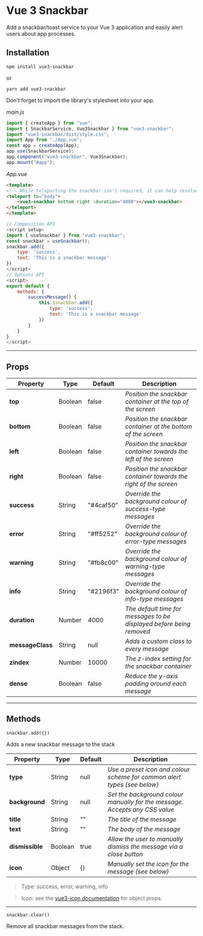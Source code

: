 # Vue 3 Snackbar

Add a snackbar/toast service to your Vue 3 application and easily alert users about app processes.

## Installation

```
npm install vue3-snackbar
```
or
```
yarn add vue3-snackbar
```

Don't forget to import the library's stylesheet into your app.

*main.js*
```js
import { createApp } from "vue";
import { SnackbarService, Vue3Snackbar } from "vue3-snackbar";
import "vue3-snackbar/dist/style.css";
import App from "./App.vue";
const app = createApp(App);
app.use(SnackbarService);
app.component("vue3-snackbar", Vue3Snackbar);
app.mount("#app");
```

*App.vue*
```html
<template>
<!-- While teleporting the snackbar isn't required, it can help resolve z-index issues -->
<teleport to="body">
    <vue3-snackbar bottom right :duration="4000"></vue3-snackbar>
</teleport>
</template>
```
```js
// Composition API
<script setup>
import { useSnackbar } from "vue3-snackbar";
const snackbar = useSnackbar();
snackbar.add({
    type: 'success',
    text: 'This is a snackbar message'
})
</script>
// Options API
<script>
export default {
    methods: {
        successMessage() {
            this.$snackbar.add({
                type: 'success',
                text: 'This is a snackbar message'
            })
        }
    }
}
</script>
```
---
## Props

| Property        | Type    | Default   | Description                                                                 |
| --------------- | ------- | --------- | --------------------------------------------------------------------------- |
| **top**         | Boolean | false     | *Position the snackbar container at the top of the screen*                  |
| **bottom**      | Boolean | false     | *Position the snackbar container at the bottom of the screen*               |
| **left**        | Boolean | false     | *Position the snackbar container towards the left of the screen*            |
| **right**       | Boolean | false     | *Position the snackbar container towards the right of the screen*           |
| **success**     | String  | "#4caf50" | *Override the background colour of success-type messages*                   |
| **error**       | String  | "#ff5252" | *Override the background colour of error-type messages*                     |
| **warning**     | String  | "#fb8c00" | *Override the background colour of warning-type messages*                   |
| **info**        | String  | "#2196f3" | *Override the background colour of info-type messages*                      |
| **duration**    | Number  | 4000      | *The default time for messages to be displayed before being removed*        |
| **messageClass**| String  | null      | *Adds a custom class to every message*                                      |
| **zindex**      | Number  | 10000     | *The z-index setting for the snackbar container*                            |
| **dense**       | Boolean | false     | *Reduce the y-axis padding around each message*                             |
---
## Methods

`snackbar.add({})`

Adds a new snackbar message to the stack

| Property        | Type    | Default | Description                                                                 |
| --------------- | ------- | ------- | --------------------------------------------------------------------------- |
| **type**        | String  | null    | *Use a preset icon and colour scheme for common alert types (see below)*    |
| **background**  | String  | null    | *Set the background colour manually for the message. Accepts any CSS value* |
| **title**       | String  | ""      | *The title of the message*                                                  |
| **text**        | String  | ""      | *The body of the message*                                                   |
| **dismissible** | Boolean | true    | *Allow the user to manually dismiss the message via a close button*         |
| **icon**        | Object  | {}      | *Manually set the icon for the message (see below)*                         |

> Type: success, error, warning, info

> Icon: see the [vue3-icon documentation](https://www.npmjs.com/package/vue3-icon) for object props.

---

`snackbar.clear()`

Remove all snackbar messages from the stack.